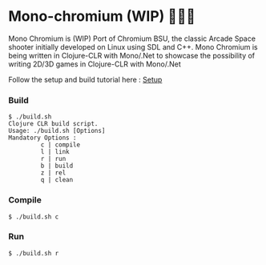 # Mono-chromium (WIP) 🔨🧲🧱

Mono Chromium is (WIP) Port of Chromium BSU, the classic Arcade Space shooter initially developed
on Linux using SDL and C++. Mono Chromium is being written in Clojure-CLR with Mono/.Net to 
showcase the possibility of writing 2D/3D games in Clojure-CLR with Mono/.Net


Follow the setup and build tutorial here :
[Setup](https://dev.to/metacritical/create-an-opengl-game-in-clojure-clr-mono-net-part1-the-setup-59ai)

### Build 
```
$ ./build.sh 
Clojure CLR build script.
Usage: ./build.sh [Options]
Mandatory Options :
         c | compile
         l | link
         r | run
         b | build
         z | rel
         q | clean
```

### Compile
`$ ./build.sh c`


### Run
`$ ./build.sh r`


